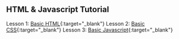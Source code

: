 ## HTML & Javascript Tutorial

Lesson 1: [Basic HTML](https://jsfiddle.net/c1mLx5ej/){:target="_blank"}
Lesson 2: [Basic CSS](https://jsfiddle.net/x9hfq4je/){:target="_blank"}
Lesson 3: [Basic Javascript](https://jsfiddle.net/v3xm5sg9/){:target="_blank"}
